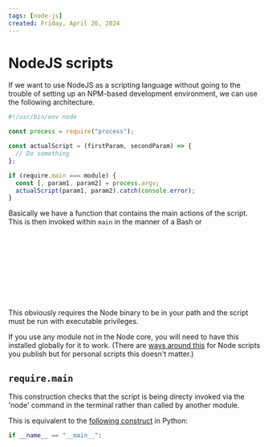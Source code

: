 ```yaml
---
tags: [node-js]
created: Friday, April 26, 2024
---
```


# NodeJS scripts

If we want to use NodeJS as a scripting language without going to the trouble of
setting up an NPM-based development environment, we can use the following
architecture.

```js
#!/usr/bin/env node

const process = require("process");

const actualScript = (firstParam, secondParam) => {
  // Do something
};

if (require.main === module) {
  const [, param1, param2] = process.argv;
  actualScript(param1, param2).catch(console.error);
}
```

Basically we have a function that contains the main actions of the script. This
is then invoked within `main` in the manner of a Bash or
![Python script](/static/Single_file_Python_scripts.md)

This obviously requires the Node binary to be in your path and the script must
be run with executable privileges.

If you use any module not in the Node core, you will need to have this installed
globally for it to work. (There are
[ways around this](https://thom4.net/2014/self-contained-node-scripts/) for Node
scripts you publish but for personal scripts this doesn't matter.)

## `require.main`

This construction checks that the script is being directy invoked via the 'node'
command in the terminal rather than called by another module.

This is equivalent to the [following construct]() in Python:

```py
if __name__ == "__main__":
```

